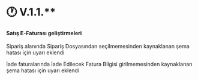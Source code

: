 # 🕐 V.1.1.\*\*

#### Satış E-Faturası geliştirmeleri

Sipariş alanında Sipariş Dosyasından seçilmemesinden kaynaklanan şema hatası için uyarı eklendi

İade faturalarında İade Edilecek Fatura Bilgisi girilmemesinden kaynaklanan şema hatası için uyarı eklendi

